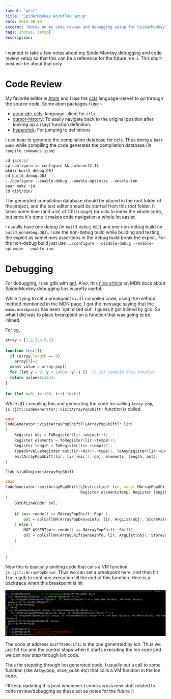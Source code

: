 ```yaml
---
layout: "post"
title: "SpiderMonkey Workflow Setup"
date: 2019-08-10
excerpt: "Notes on my code review and debugging setup for SpiderMonkey"
tags: [notes, setup]
description:
---
```


I wanted to take a few notes about my SpiderMonkey debugging and code review setup so that this can be a reference for the future me :). This short post will be about that only.

# Code Review

My favorite editor is [Atom](https://atom.io) and I use the [ccls](https://github.com/MaskRay/ccls) language-server to go through the source code. Some atom packages I use -
* [atom-ide-ccls](https://github.com/isundaylee/atom-ide-ccls): language-client for `ccls`
* [cursor-history](https://atom.io/packages/cursor-history): To easily navigate back to the original position after looking up a (say) function definition.
* [hyperclick](https://atom.io/packages/hyperclick): For jumping to definitions

I use [bear](https://github.com/rizsotto/Bear) to generate the compilation database for ccls. Thus doing a `bear make` while compiling the code generates the compilation database (in `compile_commands.json`)

```shell
cd js/src/
cp configure.in configure && autoconf2.13
mkdir build_debug.OBJ
cd build_debug.OBJ
../configure --enable-debug --enable-optimize --enable-ion
bear make -j4
cd dist/bin/
```

The generated compilation database should be placed in the root folder of the project, and the text editor should be started from this root folder. It takes some time (and a lot of CPU usage) for ccls to index the whole code, but once it's done it makes code navigation a whole lot easier.

I usually have one debug (in `build_debug.OBJ`) and one non-debug build (in `build_nondebug.OBJ`). I use the non-debug build while building and testing the exploit as sometimes assertions in the debug build break the exploit. For the non-debug build just use `../configure --disable-debug --enable-optimize --enable-ion`.

# Debugging

For debugging, I use gdb with [gef](https://github.com/hugsy/gef). Also, this [nice article](https://developer.mozilla.org/en-US/docs/Mozilla/Projects/SpiderMonkey/Hacking_Tips) on MDN docs about SpiderMonkey debugging tips is pretty useful.

While trying to set a breakpoint in JIT compiled code, using the method method mentioned in the MDN page, I got the message saying that the `masm.breakpoint` has been 'optimized out'. I guess it got inlined by gcc. So what I did was to place breakpoint on a function that was going to be inlined.

For eg,

```js
array = [1,2,3,4,5,6]

function test(){
  if (array.length == 0)
    array[3]=1
  const value = array.pop();
  for (let y = 0; y < 10000; y++) {}  // JIT compile this function
  return value+0x1234;
}

for (let i=0; i< 100; i++) test()
```

While JIT compiling this and generating the code for calling `Array.pop`, `js::jit::CodeGenerator::visitArrayPopShiftT` function is called.

```cpp
void
CodeGenerator::visitArrayPopShiftT(LArrayPopShiftT* lir)
{
    Register obj = ToRegister(lir->object());
    Register elements = ToRegister(lir->temp0());
    Register length = ToRegister(lir->temp1());
    TypedOrValueRegister out(lir->mir()->type(), ToAnyRegister(lir->output()));
    emitArrayPopShift(lir, lir->mir(), obj, elements, length, out);
}
```

This is calling `emitArrayPopShift`

```cpp
void
CodeGenerator::emitArrayPopShift(LInstruction* lir, const MArrayPopShift* mir, Register obj,
                                 Register elementsTemp, Register lengthTemp, TypedOrValueRegister out)
{
    OutOfLineCode* ool;

    if (mir->mode() == MArrayPopShift::Pop) {
        ool = oolCallVM(ArrayPopDenseInfo, lir, ArgList(obj), StoreValueTo(out));
    } else {
        MOZ_ASSERT(mir->mode() == MArrayPopShift::Shift);
        ool = oolCallVM(ArrayShiftDenseInfo, lir, ArgList(obj), StoreValueTo(out));
    }
  :
  :
}
```

Now this is basically emiting code that calls a VM function `js::jit::ArrayPopDense`. Thus we can set a breakpoint here. and then hit `fin` in gdb to continue execution till the end of this function. Here is a backtrace when this breakpoint is hit

![](/assets/img/workflow/backtrace.png)

The code at address `0x3ff959cc1f1c` is the one generated by Ion. Thus we just hit `fin` and the control stops when it starts executing the Ion code and we can now step through Ion code.

Thus for stepping through Ion generated code, I usually put a call to some function (like Array.pop, slice, push etc) that calls a VM function in the Ion code.

I'll keep updating this post whenever I come across new stuff related to code review/debugging as these act as notes for the future :)
